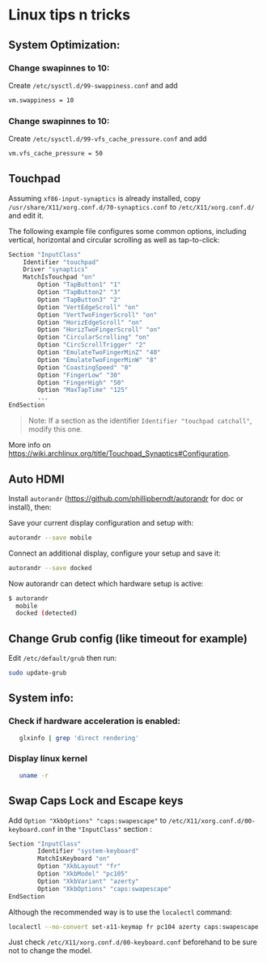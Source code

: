 # Linux tips n tricks

## System Optimization:

### Change swapinnes to 10:
Create `/etc/sysctl.d/99-swappiness.conf` and add
```bash
vm.swappiness = 10
```

### Change swapinnes to 10:
Create `/etc/sysctl.d/99-vfs_cache_pressure.conf`  and add
```bash
vm.vfs_cache_pressure = 50
```

## Touchpad

Assuming `xf86-input-synaptics` is already installed, copy `/usr/share/X11/xorg.conf.d/70-synaptics.conf` to `/etc/X11/xorg.conf.d/` and edit it.

The following example file configures some common options, including vertical, horizontal and circular scrolling as well as tap-to-click:

```bash
Section "InputClass"
    Identifier "touchpad"
    Driver "synaptics"
    MatchIsTouchpad "on"
        Option "TapButton1" "1"
        Option "TapButton2" "3"
        Option "TapButton3" "2"
        Option "VertEdgeScroll" "on"
        Option "VertTwoFingerScroll" "on"
        Option "HorizEdgeScroll" "on"
        Option "HorizTwoFingerScroll" "on"
        Option "CircularScrolling" "on"
        Option "CircScrollTrigger" "2"
        Option "EmulateTwoFingerMinZ" "40"
        Option "EmulateTwoFingerMinW" "8"
        Option "CoastingSpeed" "0"
        Option "FingerLow" "30"
        Option "FingerHigh" "50"
        Option "MaxTapTime" "125"
        ...
EndSection
```

> Note: If a section as the identifier `Identifier "touchpad catchall"`, modify this one.

More info on https://wiki.archlinux.org/title/Touchpad_Synaptics#Configuration.

## Auto HDMI

Install `autorandr` (https://github.com/phillipberndt/autorandr for doc or install), then:

Save your current display configuration and setup with:

```bash
autorandr --save mobile
```

Connect an additional display, configure your setup and save it:

```bash
autorandr --save docked
```

Now autorandr can detect which hardware setup is active:

```bash
$ autorandr
  mobile
  docked (detected)
```

## Change Grub config (like timeout for example)

Edit `/etc/default/grub` then run:

```bash
sudo update-grub
```

## System info:

### Check if hardware acceleration is enabled:

```bash
   glxinfo | grep 'direct rendering'
```

### Display linux kernel

```bash
   uname -r
```

## Swap Caps Lock and Escape keys

Add `Option "XkbOptions" "caps:swapescape"` to  `/etc/X11/xorg.conf.d/00-keyboard.conf` in the `"InputClass"` section :

```bash
Section "InputClass"
        Identifier "system-keyboard"
        MatchIsKeyboard "on"
        Option "XkbLayout" "fr"
        Option "XkbModel" "pc105"
        Option "XkbVariant" "azerty"
        Option "XkbOptions" "caps:swapescape"
EndSection
```

Although the recommended way is to use the `localectl` command:

```bash
localectl --no-convert set-x11-keymap fr pc104 azerty caps:swapescape
```

Just check  `/etc/X11/xorg.conf.d/00-keyboard.conf` beforehand to be sure not to change the model.







